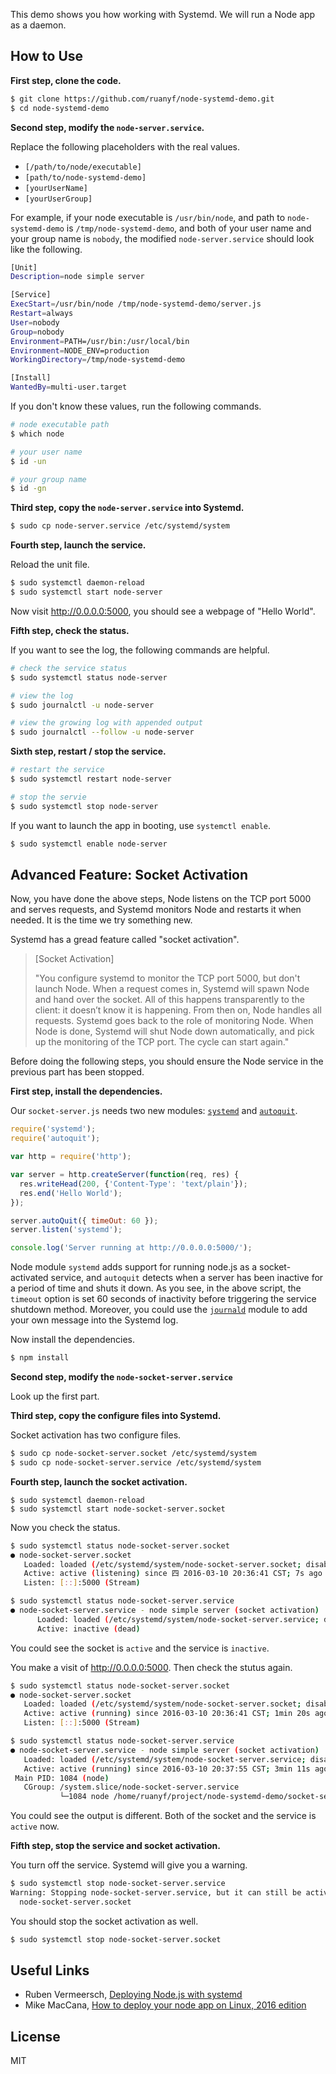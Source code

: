 This demo shows you how working with Systemd. We will run a Node app as a daemon.

## How to Use

**First step, clone the code.**

```bash
$ git clone https://github.com/ruanyf/node-systemd-demo.git
$ cd node-systemd-demo
```

**Second step, modify the `node-server.service`.**

Replace the following placeholders with the real values.

- `[/path/to/node/executable]`
- `[path/to/node-systemd-demo]`
- `[yourUserName]`
- `[yourUserGroup]`

For example, if your node executable is `/usr/bin/node`, and path to `node-systemd-demo` is `/tmp/node-systemd-demo`, and both of your user name and your group name is `nobody`, the modified `node-server.service` should look like the following.

```bash
[Unit]
Description=node simple server

[Service]
ExecStart=/usr/bin/node /tmp/node-systemd-demo/server.js
Restart=always
User=nobody
Group=nobody
Environment=PATH=/usr/bin:/usr/local/bin
Environment=NODE_ENV=production
WorkingDirectory=/tmp/node-systemd-demo

[Install]
WantedBy=multi-user.target
```

If you don't know these values, run the following commands.

```bash
# node executable path
$ which node

# your user name
$ id -un

# your group name
$ id -gn
```

**Third step, copy the `node-server.service` into Systemd.**

```bash
$ sudo cp node-server.service /etc/systemd/system
```

**Fourth step, launch the service.**

Reload the unit file.

```bash
$ sudo systemctl daemon-reload
$ sudo systemctl start node-server
```

Now visit http://0.0.0.0:5000, you should see a webpage of "Hello World".

**Fifth step, check the status.**

If you want to see the log, the following commands are helpful.

```bash
# check the service status
$ sudo systemctl status node-server

# view the log
$ sudo journalctl -u node-server

# view the growing log with appended output
$ sudo journalctl --follow -u node-server
```

**Sixth step, restart / stop the service.**

```bash
# restart the service
$ sudo systemctl restart node-server

# stop the servie
$ sudo systemctl stop node-server
```

If you want to launch the app in booting, use `systemctl enable`.

```bash
$ sudo systemctl enable node-server
```

## Advanced Feature: Socket Activation

Now, you have done the above steps, Node listens on the TCP port 5000 and serves requests, and Systemd monitors Node and restarts it when needed. It is the time we try something new.

Systemd has a gread feature called "socket activation".

> [Socket Activation]
>
> "You configure systemd to monitor the TCP port 5000, but don't launch Node. When a request comes in, Systemd will spawn Node and hand over the socket. All of this happens transparently to the client: it doesn’t know it is happening. From then on, Node handles all requests. Systemd goes back to the role of monitoring Node. When Node is done, Systemd will shut Node down automatically, and pick up the monitoring of the TCP port. The cycle can start again."

Before doing the following steps, you should ensure the Node service in the previous part has been stopped.

**First step, install the dependencies.**

Our `socket-server.js` needs two new modules: [`systemd`](https://www.npmjs.com/package/systemd) and [`autoquit`](https://www.npmjs.com/package/autoquit).

```javascript
require('systemd');
require('autoquit');

var http = require('http');

var server = http.createServer(function(req, res) {
  res.writeHead(200, {'Content-Type': 'text/plain'});
  res.end('Hello World');
});

server.autoQuit({ timeOut: 60 });
server.listen('systemd');

console.log('Server running at http://0.0.0.0:5000/');
```

Node module `systemd` adds support for running node.js as a socket-activated service, and `autoquit` detects when a server has been inactive for a period of time and shuts it down. As you see, in the above script, the `timeout` option is set 60 seconds of inactivity before triggering the service shutdown method. Moreover, you could use the [`journald`](https://www.npmjs.com/package/journald) module to add your own message into the Systemd log.

Now install the dependencies.

```bash
$ npm install
```

**Second step, modify the `node-socket-server.service`**

Look up the first part.

**Third step, copy the configure files into Systemd.**

Socket activation has two configure files.

```bash
$ sudo cp node-socket-server.socket /etc/systemd/system
$ sudo cp node-socket-server.service /etc/systemd/system
```

**Fourth step, launch the socket activation.**

```
$ sudo systemctl daemon-reload
$ sudo systemctl start node-socket-server.socket
```

Now you check the status.

```bash
$ sudo systemctl status node-socket-server.socket
● node-socket-server.socket
   Loaded: loaded (/etc/systemd/system/node-socket-server.socket; disabled)
   Active: active (listening) since 四 2016-03-10 20:36:41 CST; 7s ago
   Listen: [::]:5000 (Stream)

$ sudo systemctl status node-socket-server.service
● node-socket-server.service - node simple server (socket activation)
      Loaded: loaded (/etc/systemd/system/node-socket-server.service; disabled)
      Active: inactive (dead)
```

You could see the socket is `active` and the service is `inactive`.

You make a visit of http://0.0.0.0:5000. Then check the stutus again.

```bash
$ sudo systemctl status node-socket-server.socket
● node-socket-server.socket
   Loaded: loaded (/etc/systemd/system/node-socket-server.socket; disabled)
   Active: active (running) since 2016-03-10 20:36:41 CST; 1min 20s ago
   Listen: [::]:5000 (Stream)

$ sudo systemctl status node-socket-server.service
● node-socket-server.service - node simple server (socket activation)
   Loaded: loaded (/etc/systemd/system/node-socket-server.service; disabled)
   Active: active (running) since 2016-03-10 20:37:55 CST; 3min 11s ago
 Main PID: 1084 (node)
   CGroup: /system.slice/node-socket-server.service
           └─1084 node /home/ruanyf/project/node-systemd-demo/socket-server.js
```

You could see the output is different. Both of the socket and the service is `active` now.

**Fifth step, stop the service and socket activation.**

You turn off the service. Systemd will give you a warning.

```bash
$ sudo systemctl stop node-socket-server.service
Warning: Stopping node-socket-server.service, but it can still be activated by:
  node-socket-server.socket
```

You should stop the socket activation as well.

```bash
$ sudo systemctl stop node-socket-server.socket
```

## Useful Links

- Ruben Vermeersch, [Deploying Node.js with systemd](https://rocketeer.be/articles/deploying-node-js-with-systemd/)
- Mike MacCana, [How to deploy your node app on Linux, 2016 edition](https://certsimple.com/blog/deploy-node-on-linux)

## License

MIT
